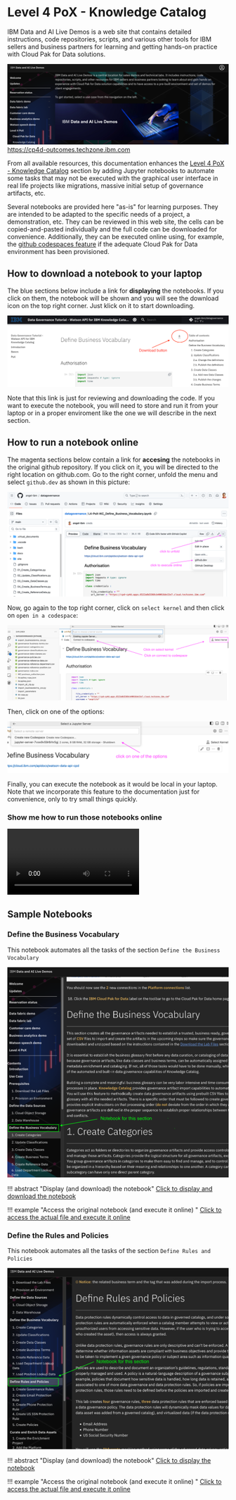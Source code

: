 # Level 4 PoX - Knowledge Catalog

IBM Data and AI Live Demos is a web site that contains detailed instructions, code repositories, scripts, and various other tools for IBM sellers and business partners for learning and getting hands-on practice with Cloud Pak for Data solutions.

![Outcomes](../pictures/outcomes.png)
<https://cp4d-outcomes.techzone.ibm.com>

From all available resources, this documentation enhances the  [Level 4 PoX - Knowledge Catalog](https://cp4d-outcomes.techzone.ibm.com/l4-pox/knowledge-catalog) section by adding Jupyter notebooks to automate some tasks that may not be executed with the graphical user interface in real life projects like migrations, massive initial setup of governance artifacts, etc.

Several notebooks are provided here "as-is" for learning purposes. They are intended to be adapted to  the specific needs of a project, a demonstration, etc. They can be reviewed in this web site, the cells can be copied-and-pasted individually and the full code can be downloaded for convenience. Additionally, they can be executed online using, for example, the [github codespaces feature](https://github.com/features/codespaces) if the adequate Cloud Pak for Data environment has been provisioned.

## How to download a notebook to your laptop  

The blue sections below include a link for **displaying** the notebooks. If you click on them, the notebook will be shown and you will see the download icon on the top right corner. Just klick on it to start downloading.

![download button](../pictures/download.png)

Note that this link is just for reviewing and downloading the code. If you want to execute the notebook, you will need to store and run it from your laptop or in a proper enviroment like the one we will describe in the next section.

## How to run a notebook online

The magenta sections below contain a link for **accesing** the notebooks in the original github repository. If you click on it, you will be directed to the right location on github.com. Go to the right corner, unfold the menu and select `github.dev` as shown in this picture:

![open in github.dev](../pictures/codespace.png)

Now, go again to the top right corner, click on `select kernel` and then click on `open in a codespace`:

![select kernel](../pictures/selectkernel.png)

Then, click on one of the options:

![options](../pictures/options.png)

Finally, you can execute the notebook as it would be local in your laptop. Note that we incorporate this feature to the documentation just for convenience, only to try small things quickly.  

### Show me how to run those notebooks online

![type:video](../videos/runonline.mp4)

## Sample Notebooks

### Define the Business Vocabulary  

This notebook automates all the tasks of the section `Define the Business Vocabulary`

![Business Vocabulary](../pictures/businessvocabulary.png)

!!! abstract "Display (and download) the notebook"
[Click to display and download the notebook](./Define_Business_Vocabulary.ipynb)

!!! example "Access the original notebook (and execute it online) "
[Click to access the actual file and execute it online](https://github.com/angel-ibm/datagovernance/blob/main/docs/pox/Define_Business_Vocabulary.ipynb)

### Define the Rules and Policies  

This notebook automates all the tasks of the section `Define Rules and Policies`

![Rules and Policies](../pictures/rulesandpolicies.png)

!!! abstract "Display (and download) the notebook"
[Click to display the notebook](./Define_Rules_and_Policies.ipynb)

!!! example "Access the original notebook (and execute it online) "
[Click to access the actual file and execute it online](https://github.com/angel-ibm/datagovernance/blob/main/docs/pox/Define_Rules_and_Policies.ipynb)
